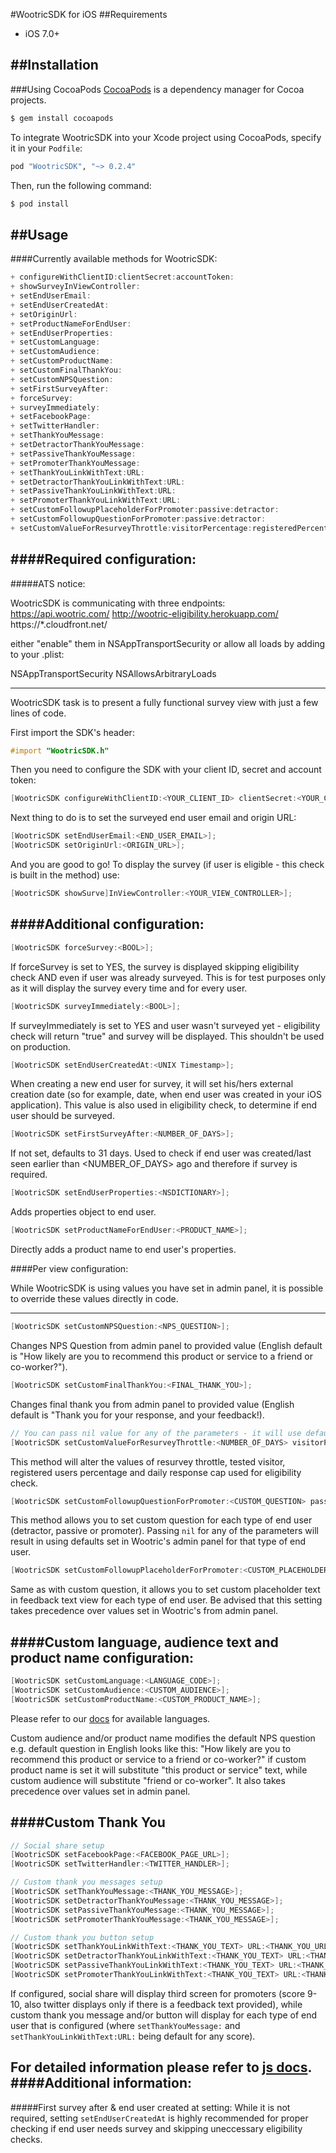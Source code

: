 #WootricSDK for iOS
##Requirements
- iOS 7.0+

##Installation
---
###Using CocoaPods
[CocoaPods](http://cocoapods.org) is a dependency manager for Cocoa projects.

```bash
$ gem install cocoapods
```
To integrate WootricSDK into your Xcode project using CocoaPods, specify it in your `Podfile`:
```ruby
pod "WootricSDK", "~> 0.2.4"
```
Then, run the following command:

```bash
$ pod install
```

##Usage
---

####Currently available methods for WootricSDK:

```objective-c
+ configureWithClientID:clientSecret:accountToken:
+ showSurveyInViewController:
+ setEndUserEmail:
+ setEndUserCreatedAt:
+ setOriginUrl:
+ setProductNameForEndUser:
+ setEndUserProperties:
+ setCustomLanguage:
+ setCustomAudience:
+ setCustomProductName:
+ setCustomFinalThankYou:
+ setCustomNPSQuestion:
+ setFirstSurveyAfter:
+ forceSurvey:
+ surveyImmediately:
+ setFacebookPage:
+ setTwitterHandler:
+ setThankYouMessage:
+ setDetractorThankYouMessage:
+ setPassiveThankYouMessage:
+ setPromoterThankYouMessage:
+ setThankYouLinkWithText:URL:
+ setDetractorThankYouLinkWithText:URL:
+ setPassiveThankYouLinkWithText:URL:
+ setPromoterThankYouLinkWithText:URL:
+ setCustomFollowupPlaceholderForPromoter:passive:detractor:
+ setCustomFollowupQuestionForPromoter:passive:detractor:
+ setCustomValueForResurveyThrottle:visitorPercentage:registeredPercentage:dailyResponseCap:
```

####Required configuration:
---

#####ATS notice:

WootricSDK is communicating with three endpoints:
https://api.wootric.com/
http://wootric-eligibility.herokuapp.com/
https://*.cloudfront.net/

either "enable" them in NSAppTransportSecurity or allow all loads by adding to your .plist:

<key>NSAppTransportSecurity</key>
<dict>
<key>NSAllowsArbitraryLoads</key>
<true/>
</dict>

---

WootricSDK task is to present a fully functional survey view with just a few lines of code.

First import the SDK's header:
```objective-c
#import "WootricSDK.h"
```
Then you need to configure the SDK with your client ID, secret and account token:
```objective-c
[WootricSDK configureWithClientID:<YOUR_CLIENT_ID> clientSecret:<YOUR_CLIENT_SECRET> accountToken:<YOUR_TOKEN>];
```
Next thing to do is to set the surveyed end user email and origin URL:
```objective-c
[WootricSDK setEndUserEmail:<END_USER_EMAIL>];
[WootricSDK setOriginUrl:<ORIGIN_URL>];
```
And you are good to go! To display the survey (if user is eligible - this check is built in the method) use:
```objective-c
[WootricSDK showSurve]InViewController:<YOUR_VIEW_CONTROLLER>];
```

####Additional configuration:
---

```objective-c
[WootricSDK forceSurvey:<BOOL>];
```
If forceSurvey is set to YES, the survey is displayed skipping eligibility check AND even if user was already surveyed. This is for test purposes only as it will display the survey every time and for every user.

```objective-c
[WootricSDK surveyImmediately:<BOOL>];
```
If surveyImmediately is set to YES and user wasn't surveyed yet - eligibility check will return "true" and survey will be displayed. This shouldn't be used on production.

```objective-c
[WootricSDK setEndUserCreatedAt:<UNIX Timestamp>];
```
When creating a new end user for survey, it will set his/hers external creation date (so for example, date, when end user was created in your iOS application).
This value is also used in eligibility check, to determine if end user should be surveyed.

```objective-c
[WootricSDK setFirstSurveyAfter:<NUMBER_OF_DAYS>];
```
If not set, defaults to 31 days. Used to check if end user was created/last seen earlier than <NUMBER_OF_DAYS> ago and therefore if survey is required.

```objective-c
[WootricSDK setEndUserProperties:<NSDICTIONARY>];
```
Adds properties object to end user.

```objective-c
[WootricSDK setProductNameForEndUser:<PRODUCT_NAME>];
```
Directly adds a product name to end user's properties.

####Per view configuration:

While WootricSDK is using values you have set in admin panel, it is possible to override these values directly in code.

---

```objective-c
[WootricSDK setCustomNPSQuestion:<NPS_QUESTION>];
```
Changes NPS Question from admin panel to provided value (English default is "How likely are you to recommend this product or service to a friend or co-worker?").

```objective-c
[WootricSDK setCustomFinalThankYou:<FINAL_THANK_YOU>];
```

Changes final thank you from admin panel to provided value (English default is "Thank you for your response, and your feedback!).

```objective-c
// You can pass nil value for any of the parameters - it will use defaults for eligibility check if you do so.
[WootricSDK setCustomValueForResurveyThrottle:<NUMBER_OF_DAYS> visitorPercentage:<0-100> registeredPercentage:<0-100> dailyResponseCap:<0-...>];
```
This method will alter the values of resurvey throttle, tested visitor, registered users percentage and daily response cap used for eligibility check.

```objective-c
[WootricSDK setCustomFollowupQuestionForPromoter:<CUSTOM_QUESTION> passive:<CUSTOM_QUESTION> detractor:<CUSTOM_QUESTION>];
```
This method allows you to set custom question for each type of end user (detractor, passive or promoter). Passing ```nil``` for any of the parameters will result in using defaults set in Wootric's admin panel for that type of end user.

```objective-c
[WootricSDK setCustomFollowupPlaceholderForPromoter:<CUSTOM_PLACEHOLDER> passive:<CUSTOM_PLACEHOLDER> detractor:<CUSTOM_PLACEHOLDER>];
```
Same as with custom question, it allows you to set custom placeholder text in feedback text view for each type of end user. Be advised that this setting takes precedence over values set in Wootric's from admin panel.

####Custom language, audience text and product name configuration:
---
```objective-c
[WootricSDK setCustomLanguage:<LANGUAGE_CODE>];
[WootricSDK setCustomAudience:<CUSTOM_AUDIENCE>];
[WootricSDK setCustomProductName:<CUSTOM_PRODUCT_NAME>];
```
Please refer to our [docs](http://docs.wootric.com/install/#custom-language-setting) for available languages.

Custom audience and/or product name modifies the default NPS question e.g. default question in English looks like this:
"How likely are you to recommend this product or service to a friend or co-worker?"
if custom product name is set it will substitute "this product or service" text, while custom audience will substitute "friend or co-worker". It also takes precedence over values set in admin panel.

####Custom Thank You
---

```objective-c
// Social share setup
[WootricSDK setFacebookPage:<FACEBOOK_PAGE_URL>];
[WootricSDK setTwitterHandler:<TWITTER_HANDLER>];

// Custom thank you messages setup
[WootricSDK setThankYouMessage:<THANK_YOU_MESSAGE>];
[WootricSDK setDetractorThankYouMessage:<THANK_YOU_MESSAGE>];
[WootricSDK setPassiveThankYouMessage:<THANK_YOU_MESSAGE>];
[WootricSDK setPromoterThankYouMessage:<THANK_YOU_MESSAGE>];

// Custom thank you button setup
[WootricSDK setThankYouLinkWithText:<THANK_YOU_TEXT> URL:<THANK_YOU_URL>];
[WootricSDK setDetractorThankYouLinkWithText:<THANK_YOU_TEXT> URL:<THANK_YOU_URL>];
[WootricSDK setPassiveThankYouLinkWithText:<THANK_YOU_TEXT> URL:<THANK_YOU_URL>];
[WootricSDK setPromoterThankYouLinkWithText:<THANK_YOU_TEXT> URL:<THANK_YOU_URL>];

```

If configured, social share will display third screen for promoters (score 9-10, also twitter displays only if there is a feedback text provided), while custom thank you message and/or button will display for each type of end user that is configured (where ```setThankYouMessage:``` and ```setThankYouLinkWithText:URL:``` being default for any score).

For detailed information please refer to [js docs](http://docs.wootric.com/install/#social-media-share-settings).
####Additional information:
---
#####First survey after & end user created at setting:
While it is not required, setting ```setEndUserCreatedAt``` is highly recommended for proper checking if end user needs survey and skipping uneccessary eligibility checks.
